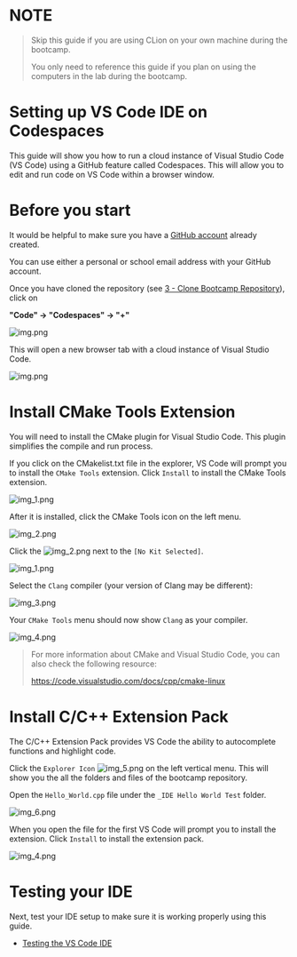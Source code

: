

# NOTE
> Skip this guide if you are using CLion on your own machine during the
> bootcamp.
>
> You only need to reference this guide if you plan on using the computers
> in the lab during the bootcamp.

# Setting up VS Code IDE on Codespaces

This guide will show you how to run a cloud instance of Visual Studio Code 
(VS Code) using a GitHub feature called Codespaces.  This will allow you to 
edit and run code on VS Code within a browser window.


# Before you start

It would be helpful to make sure you have
a [GitHub account](https://github.com/signup) already created.

You can use either a personal or school email address with your GitHub account.

Once you have cloned the repository
(see [3 - Clone Bootcamp Repository](3%20-%20Clone%20Bootcamp%20Repository.md)),
click on

**"Code" &rarr; "Codespaces" &rarr; "+"**

![img.png](_md_images/Codespaces.png)

This will open a new browser tab with a cloud instance of Visual Studio Code.

![img.png](_md_images/visual_studio_code_cloud.png)


# Install CMake Tools Extension

You will need to install the CMake plugin for Visual Studio Code.  This 
plugin simplifies the compile and run process.

If you click on the CMakelist.txt file in the explorer, VS Code will prompt 
you to install the `CMake Tools` extension.  Click `Install` to install the 
CMake Tools extension.

![img_1.png](_md_images/CMake_Tools_Install.png)

After it is installed, click the CMake Tools icon on the left menu.

![img_2.png](_md_images/CMake_Tools_Icon.png)

Click the ![img_2.png](_md_images/VSC_edit_icon.png) next to the `[No Kit Selected]`.  

![img_1.png](_md_images/VSC_Configure_Compiler.png)

Select the `Clang` compiler (your version of Clang may be different):

![img_3.png](_md_images/Select_Clang.png)

Your `CMake Tools` menu should now show `Clang` as your compiler.

![img_4.png](_md_images/CMake_Tools_Clang_Correct.png)

> For more information about CMake and Visual Studio Code, you can also 
> check the following resource:
> 
> https://code.visualstudio.com/docs/cpp/cmake-linux

# Install C/C++ Extension Pack

The C/C++ Extension Pack provides VS Code the ability to autocomplete 
functions and highlight code.  

Click the `Explorer Icon` ![img_5.png](_md_images/VSC_Explorer_Icon.png) on the left vertical menu. 
This will show you the all the folders and files of the bootcamp repository.

Open the `Hello_World.cpp` file under the `_IDE Hello World Test` folder.

![img_6.png](_md_images/VSC_Hello_World_select.png)

When you open the file for the first VS Code will prompt you to install the 
extension.  Click `Install` to install the extension pack. 

![img_4.png](_md_images/VS_Code_Cpp_Pack.png)

# Testing your IDE

Next, test your IDE setup to make sure it is working properly using this guide.
* [Testing the VS Code IDE](3%20-%20Testing%20the%20VS%20Code%20IDE.md)